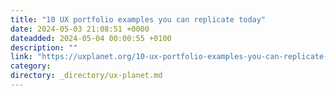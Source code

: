 ```yaml
---
title: "10 UX portfolio examples you can replicate today"
date: 2024-05-03 21:08:51 +0000
dateadded: 2024-05-04 00:00:55 +0100
description: ""
link: "https://uxplanet.org/10-ux-portfolio-examples-you-can-replicate-today-6dcad1eea532?source=rss----819cc2aaeee0---4"
category:
directory: _directory/ux-planet.md
---
```

